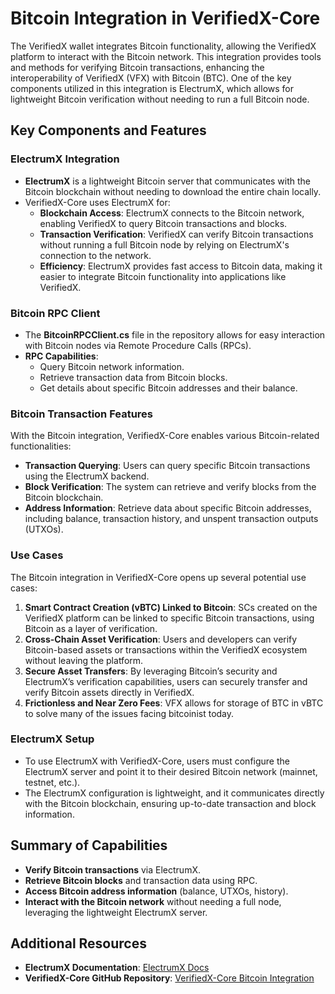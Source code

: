 ﻿---
sidebar_position: 8
---

# Bitcoin Integration in VerifiedX-Core

The VerifiedX wallet integrates Bitcoin functionality, allowing the VerifiedX platform to interact with the Bitcoin network. This integration provides tools and methods for verifying Bitcoin transactions, enhancing the interoperability of VerifiedX (VFX) with Bitcoin (BTC). One of the key components utilized in this integration is ElectrumX, which allows for lightweight Bitcoin verification without needing to run a full Bitcoin node.

## Key Components and Features

### ElectrumX Integration
- **ElectrumX** is a lightweight Bitcoin server that communicates with the Bitcoin blockchain without needing to download the entire chain locally. 
- VerifiedX-Core uses ElectrumX for:
  - **Blockchain Access**: ElectrumX connects to the Bitcoin network, enabling VerifiedX to query Bitcoin transactions and blocks.
  - **Transaction Verification**: VerifiedX can verify Bitcoin transactions without running a full Bitcoin node by relying on ElectrumX's connection to the network.
  - **Efficiency**: ElectrumX provides fast access to Bitcoin data, making it easier to integrate Bitcoin functionality into applications like VerifiedX.

### Bitcoin RPC Client
- The **BitcoinRPCClient.cs** file in the repository allows for easy interaction with Bitcoin nodes via Remote Procedure Calls (RPCs).
- **RPC Capabilities**:
  - Query Bitcoin network information.
  - Retrieve transaction data from Bitcoin blocks.
  - Get details about specific Bitcoin addresses and their balance.
  
### Bitcoin Transaction Features
With the Bitcoin integration, VerifiedX-Core enables various Bitcoin-related functionalities:
- **Transaction Querying**: Users can query specific Bitcoin transactions using the ElectrumX backend.
- **Block Verification**: The system can retrieve and verify blocks from the Bitcoin blockchain.
- **Address Information**: Retrieve data about specific Bitcoin addresses, including balance, transaction history, and unspent transaction outputs (UTXOs).

### Use Cases
The Bitcoin integration in VerifiedX-Core opens up several potential use cases:
1. **Smart Contract Creation (vBTC) Linked to Bitcoin**: SCs created on the VerifiedX platform can be linked to specific Bitcoin transactions, using Bitcoin as a layer of verification.
2. **Cross-Chain Asset Verification**: Users and developers can verify Bitcoin-based assets or transactions within the VerifiedX ecosystem without leaving the platform.
3. **Secure Asset Transfers**: By leveraging Bitcoin’s security and ElectrumX’s verification capabilities, users can securely transfer and verify Bitcoin assets directly in VerifiedX.
4. **Frictionless and Near Zero Fees**: VFX allows for storage of BTC in vBTC to solve many of the issues facing bitcoinist today. 

### ElectrumX Setup
- To use ElectrumX with VerifiedX-Core, users must configure the ElectrumX server and point it to their desired Bitcoin network (mainnet, testnet, etc.).
- The ElectrumX configuration is lightweight, and it communicates directly with the Bitcoin blockchain, ensuring up-to-date transaction and block information.

## Summary of Capabilities
- **Verify Bitcoin transactions** via ElectrumX.
- **Retrieve Bitcoin blocks** and transaction data using RPC.
- **Access Bitcoin address information** (balance, UTXOs, history).
- **Interact with the Bitcoin network** without needing a full node, leveraging the lightweight ElectrumX server.

## Additional Resources
- **ElectrumX Documentation**: [ElectrumX Docs](https://electrumx.readthedocs.io/en/latest/)
- **VerifiedX-Core GitHub Repository**: [VerifiedX-Core Bitcoin Integration](https://github.com/VerifiedXBlockchain/VerifiedX-Core/)

